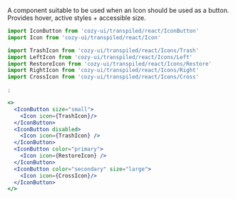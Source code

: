 A component suitable to be used when an Icon should be used as a button.
Provides hover, active styles + accessible size.

```jsx
import IconButton from 'cozy-ui/transpiled/react/IconButton'
import Icon from 'cozy-ui/transpiled/react/Icon'

import TrashIcon from 'cozy-ui/transpiled/react/Icons/Trash'
import LeftIcon from 'cozy-ui/transpiled/react/Icons/Left'
import RestoreIcon from 'cozy-ui/transpiled/react/Icons/Restore'
import RightIcon from 'cozy-ui/transpiled/react/Icons/Right'
import CrossIcon from 'cozy-ui/transpiled/react/Icons/Cross'

;

<>
  <IconButton size="small">
    <Icon icon={TrashIcon}/>
  </IconButton>
  <IconButton disabled>
    <Icon icon={TrashIcon} />
  </IconButton>
  <IconButton color="primary">
    <Icon icon={RestoreIcon} />
  </IconButton>
  <IconButton color="secondary" size="large">
    <Icon icon={CrossIcon}/>
  </IconButton>
</>
```
